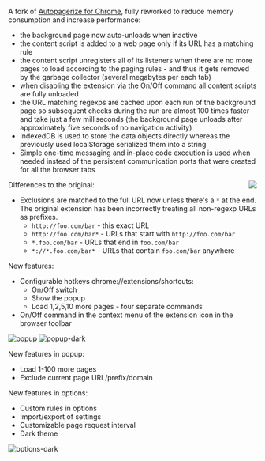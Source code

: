 A fork of [Autopagerize for Chrome](https://github.com/swdyh/autopagerize_for_chrome), fully reworked to reduce memory consumption and increase performance:

* the background page now auto-unloads when inactive
* the content script is added to a web page only if its URL has a matching rule
* the content script unregisters all of its listeners when there are no more pages to load according to the paging rules - and thus it gets removed by the garbage collector (several megabytes per each tab)
* when disabling the extension via the On/Off command all content scripts are fully unloaded 
* the URL matching regexps are cached upon each run of the background page so subsequent checks during the run are almost 100 times faster and take just a few milliseconds (the background page unloads after approximately five seconds of no navigation activity)
* IndexedDB is used to store the data objects directly whereas the previously used localStorage serialized them into a string 
* Simple one-time messaging and in-place code execution is used when needed instead of the persistent communication ports that were created for all the browser tabs

<img align="right" src="https://i.imgur.com/6wWETeo.png">Differences to the original:

* Exclusions are matched to the full URL now unless there's a `*` at the end. The original extension has been incorrectly treating all non-regexp URLs as prefixes.
  * `http://foo.com/bar` - this exact URL
  * `http://foo.com/bar*` - URLs that start with `http://foo.com/bar`
  * `*.foo.com/bar` - URLs that end in `foo.com/bar`
  * `*://*.foo.com/bar*` - URLs that contain `foo.com/bar` anywhere

New features:

* Configurable hotkeys chrome://extensions/shortcuts:
  * On/Off switch
  * Show the popup
  * Load 1,2,5,10 more pages - four separate commands
* On/Off command in the context menu of the extension icon in the browser toolbar

![popup](https://i.imgur.com/8tqVUxs.png) ![popup-dark](https://i.imgur.com/aV2cyw8.png)

New features in popup:

* Load 1-100 more pages
* Exclude current page URL/prefix/domain

New features in options:

* Custom rules in options
* Import/export of settings
* Customizable page request interval
* Dark theme

![options-dark](https://i.imgur.com/tHkuMmM.png)
